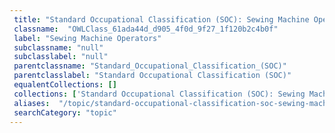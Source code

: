 ```yaml
--- 
 title: "Standard Occupational Classification (SOC): Sewing Machine Operators" 
 classname:  "OWLClass_61ada44d_d905_4f0d_9f27_1f120b2c4b0f" 
 label: "Sewing Machine Operators" 
 subclassname: "null" 
 subclasslabel: "null" 
 parentclassname: "Standard_Occupational_Classification_(SOC)" 
 parentclasslabel: "Standard Occupational Classification (SOC)" 
 equalentCollections: [] 
 collections: ['Standard Occupational Classification (SOC): Sewing Machine Operators']
 aliases:  "/topic/standard-occupational-classification-soc-sewing-machine-operators"  
 searchCategory: "topic" 
---
```

